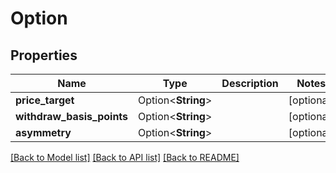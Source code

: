 # Option

## Properties

Name | Type | Description | Notes
------------ | ------------- | ------------- | -------------
**price_target** | Option<**String**> |  | [optional]
**withdraw_basis_points** | Option<**String**> |  | [optional]
**asymmetry** | Option<**String**> |  | [optional]

[[Back to Model list]](../README.md#documentation-for-models) [[Back to API list]](../README.md#documentation-for-api-endpoints) [[Back to README]](../README.md)


